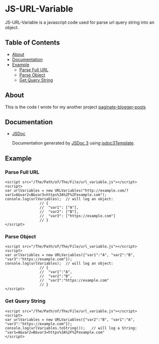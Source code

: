 # JS-URL-Variable

JS-URL-Variable is a javascript code used for parse url query string into an object.

## Table of Contents

 - [About](#about)
 - [Documentation](#documentation)
 - [Example](#example)
	 - [Parse Full URL](#parse-full-url)
	 - [Parse Object](#parse-object)
	 - [Get Query String](#get-query-string)


##  About

This is the code I wrote for my another project [paginate-blogger-posts](https://sourceforge.net/p/paginate-blogger-posts/)

## Documentation

- [JSDoc](http://shiyou0130011.github.io/JS-URL-Variable/jsdoc/)
  
  Documentation generated by [JSDoc 3](https://github.com/micmath/jsdoc) using [jsdoc3Template](https://github.com/danyg/jsdoc3Template).

## Example

### Parse Full URL
	
	<script src="/The/Path/of/The/File/url_variable.js"></script>
	<script>
	var urlVariables = new URLVariables("http://example.com/?var1=A&var2=B&var3=https%3A%2F%2Fexample.com");
	console.log(urlVariables);	// will log an object: 
					// {
					//	"var1": ["A"],
					//	"var2": ["B"],
					//	"var3": ["https://example.com"]
					// }
	</script>

### Parse Object

	<script src="/The/Path/of/The/File/url_variable.js"></script>
	<script>
	var urlVariables = new URLVariables({"var1":"A", "var2":"B", "var3":"https://example.com"});
	console.log(urlVariables);	// will log an object: 
					// {
					//	"var1":"A",
					//	"var2":"B",
					//	"var3":"https://example.com"
					// }
	</script>

### Get Query String

	<script src="/The/Path/of/The/File/url_variable.js"></script>
	<script>
	var urlVariables = new URLVariables({"var2":"B", "var1":"A", "var3":"https://example.com"});
	console.log(urlVariables.toString());	// will log a String: "var1=A&var2=B&var3=https%3A%2F%2Fexample.com"
	</script>
	